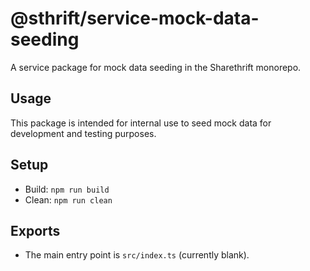# @sthrift/service-mock-data-seeding

A service package for mock data seeding in the Sharethrift monorepo.

## Usage

This package is intended for internal use to seed mock data for development and testing purposes.

## Setup

- Build: `npm run build`
- Clean: `npm run clean`

## Exports

- The main entry point is `src/index.ts` (currently blank).
